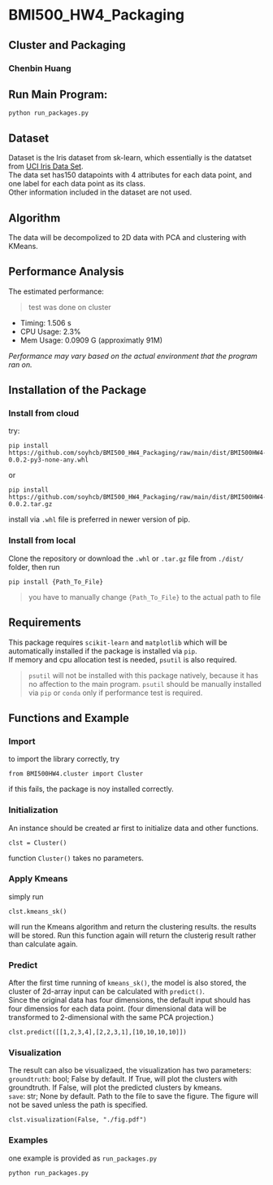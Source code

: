 # BMI500_HW4_Packaging

## Cluster and Packaging

### Chenbin Huang

## Run Main Program:
```
python run_packages.py
```


## Dataset
Dataset is the Iris dataset from sk-learn, which essentially is the datatset from [UCI Iris Data Set](https://archive.ics.uci.edu/ml/datasets/iris).  
The data set has150 datapoints with 4 attributes for each data point, and one label for each data point as its class.  
Other information included in the dataset are not used.  

## Algorithm
The data will be decompolized to 2D data with PCA and clustering with KMeans.  

## Performance Analysis
The estimated performance:
> test was done on cluster

* Timing: 1.506 s  
* CPU Usage: 2.3%  
* Mem Usage: 0.0909 G (approximatly 91M) 

*Performance may vary based on the actual environment that the program ran on.*

## Installation of the Package
### Install from cloud
try:
```
pip install https://github.com/soyhcb/BMI500_HW4_Packaging/raw/main/dist/BMI500HW4-0.0.2-py3-none-any.whl
```
or 
```
pip install https://github.com/soyhcb/BMI500_HW4_Packaging/raw/main/dist/BMI500HW4-0.0.2.tar.gz
```
install via `.whl` file is preferred in newer version of pip.

### Install from local

Clone the repository or download the `.whl` or `.tar.gz` file from `./dist/` folder, then run  
```
pip install {Path_To_File}
```
> you have to manually change `{Path_To_File}` to the actual path to file

## Requirements

This package requires  `scikit-learn` and `matplotlib` which will be automatically installed if the package is installed via `pip`.  
If memory and cpu allocation test is needed, `psutil` is also required. 
> `psutil` will not be installed with this package natively, because it has no affection to the main program. `psutil` should be manually installed via `pip` or `conda` only if performance test is required.

## Functions and Example

### Import 

to import the library correctly, try
```
from BMI500HW4.cluster import Cluster
```
if this fails, the package is noy installed correctly.

### Initialization
An instance should be created ar first to initialize data and other functions.  
```
clst = Cluster()
```
function `Cluster()` takes no parameters.

### Apply Kmeans
simply run 
```
clst.kmeans_sk()
```
will run the Kmeans algorithm and return the clustering results. the results will be stored. Run this function again will return the clusterig result rather than calculate again.  

### Predict
After the first time running of `kmeans_sk()`, the model is also stored, the cluster of 2d-array input can be calculated with `predict()`.  
Since the original data has four dimensions, the default input should has four dimensios for each data point. (four dimensional data will be transformed to 2-dimensional with the same PCA projection.)  
```
clst.predict([[1,2,3,4],[2,2,3,1],[10,10,10,10]])
```

### Visualization
The result can also be visualizaed, the visualization has two parameters:  
`groundtruth`: bool; False by default. If True, will plot the clusters with groundtruth. If False, will plot the predicted clusters by kmeans.  
`save`: str; None by default. Path to the file to save the figure. The figure will not be saved unless the path is specified.  
```
clst.visualization(False, "./fig.pdf")
```

### Examples
one example is provided as `run_packages.py`
```
python run_packages.py
```